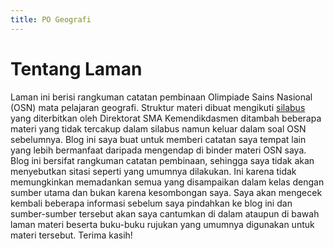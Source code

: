 ```yaml
---
title: PO Geografi
---
```


# Tentang Laman
Laman ini berisi rangkuman catatan pembinaan Olimpiade Sains Nasional (OSN) mata pelajaran geografi.
Struktur materi dibuat mengikuti [silabus](https://sma.dikdasmen.go.id/data/files/silabus/9.%20SILABUS%20NASIONAL%20BARU%20Geografi.pdf) yang diterbitkan oleh Direktorat SMA Kemendikdasmen ditambah beberapa materi yang tidak tercakup dalam silabus namun keluar dalam soal OSN sebelumnya.
Blog ini saya buat untuk memberi catatan saya tempat lain yang lebih bermanfaat daripada mengendap di binder materi OSN saya.
Blog ini bersifat rangkuman catatan pembinaan, sehingga saya tidak akan menyebutkan sitasi seperti yang umumnya dilakukan. Ini karena tidak memungkinkan memadankan semua yang disampaikan dalam kelas dengan sumber utama dan bukan karena kesombongan saya. Saya akan mengecek kembali beberapa informasi sebelum saya pindahkan ke blog ini dan sumber-sumber tersebut akan saya cantumkan di dalam ataupun di bawah laman materi beserta buku-buku rujukan yang umumnya digunakan untuk materi tersebut.
Terima kasih!
